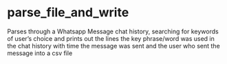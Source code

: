 # parse_file_and_write
Parses through a Whatsapp Message chat history, searching for keywords of user’s choice and prints out the lines the key phrase/word was used in the chat history with time the message was sent and the user who sent the message into a csv file
